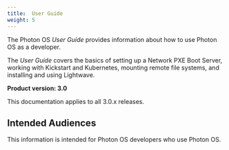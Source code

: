 ```yaml
---
title:  User Guide
weight: 5
---
```


The Photon OS *User Guide* provides information about how to use Photon OS as a developer. 

The *User Guide* covers the basics of setting up a Network PXE Boot Server, working with Kickstart and Kubernetes, mounting remote file systems, and installing and using Lightwave. 

**Product version: 3.0**

This documentation applies to all 3.0.x releases.

## Intended Audiences

This information is intended for Photon OS developers who use Photon OS.